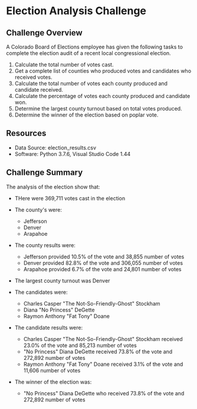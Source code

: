 # Election Analysis Challenge

## Challenge Overview
A Colorado Board of Elections employee has given the following tasks to complete the election audit of a recent local congressional election.

1. Calculate the total number of votes cast.
2. Get a complete list of counties who produced votes and candidates who received votes.
3. Calculate the total number of votes each county produced and candidate received. 
4. Calculate the percentage of votes each county produced and candidate won.
5. Determine the largest county turnout based on total votes produced.
6. Determine the winner of the election based on poplar vote.

## Resources
- Data Source: election_results.csv
- Software: Python 3.7.6, Visual Studio Code 1.44

## Challenge Summary
The analysis of the election show that:
- THere were 369,711 votes cast in the election

- The county's were:
    - Jefferson
    - Denver
    - Arapahoe
- The county results were:
    - Jefferson provided 10.5% of the vote and 38,855 number of votes
    - Denver provided 82.8% of the vote and 306,055 number of votes
    - Arapahoe provided 6.7% of the vote and 24,801 number of votes
- The largest county turnout was Denver

- The candidates were:
    - Charles Casper "The Not-So-Friendly-Ghost" Stockham
    - Diana "No Princess" DeGette
    - Raymon Anthony "Fat Tony" Doane
 - The candidate results were:
    - Charles Casper "The Not-So-Friendly-Ghost" Stockham received 23.0% of the vote and 85,213 number of votes
    - "No Princess" Diana DeGette received 73.8% of the vote and 272,892 number of votes
    - Raymon Anthony "Fat Tony" Doane received 3.1% of the vote and 11,606 number of votes
 - The winner of the election was:
    - "No Princess" Diana DeGette who received 73.8% of the vote and 272,892 number of votes
    
